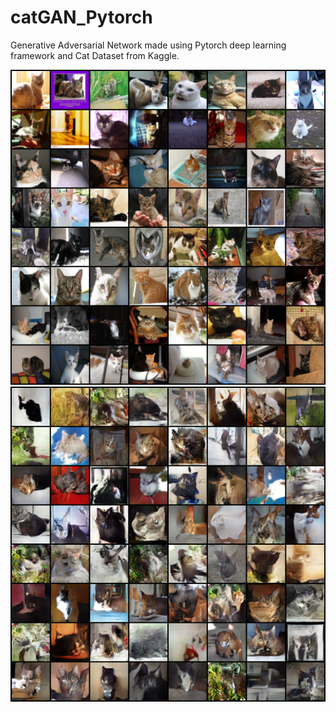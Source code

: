 # catGAN_Pytorch
Generative Adversarial Network made using Pytorch deep learning framework and Cat Dataset from Kaggle.

![alt text](https://github.com/guramritpalsaggu/catGAN_Pytorch/blob/master/real_samples.png)
![alt text](https://github.com/guramritpalsaggu/catGAN_Pytorch/blob/master/fake_samples.png)
